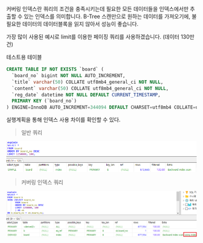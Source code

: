 커버링 인덱스란 쿼리의 조건을 충족시키는데 필요한 모든 데이터들을 인덱스에서만 추출할 수 있는 인덱스를 의미합니다.
B-Tree 스캔만으로 원하는 데이터를 가져오기에, 불필요한 데이터의 데이터블록을 읽지 않아서 성능이 좋습니다.
<br/>

가장 많이 사용된 예시로 limit를 이용한 페이징 쿼리를 사용하겠습니다. (데이터 130만건) <br/>

테스트용 테이블
~~~sql
CREATE TABLE IF NOT EXISTS `board` (
  `board_no` bigint NOT NULL AUTO_INCREMENT,
  `title` varchar(50) COLLATE utf8mb4_general_ci NOT NULL,
  `content` varchar(50) COLLATE utf8mb4_general_ci NOT NULL,
  `reg_date` datetime NOT NULL DEFAULT CURRENT_TIMESTAMP,
  PRIMARY KEY (`board_no`)
) ENGINE=InnoDB AUTO_INCREMENT=344094 DEFAULT CHARSET=utf8mb4 COLLATE=utf8mb4_general_ci;
~~~

실행계획을 통해 인덱스 사용 차이를 확인할 수 있다.

> 일반 쿼리
<img src="./img/20210811_1.png"/>


> 커버링 인덱스 쿼리
<img src="./img/20210811_2.png"/>
